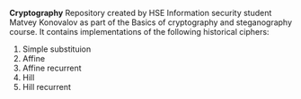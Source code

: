 **Cryptography**
Repository created by HSE Information security student Matvey Konovalov as part of the Basics of cryptography and steganography course.
It contains implementations of the following historical ciphers:
1. Simple substituion
2. Affine
3. Affine recurrent
4. Hill
5. Hill recurrent 
